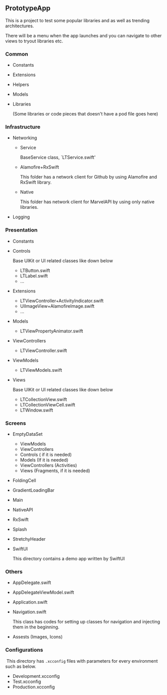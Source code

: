 ## PrototypeApp

This is a project to test some popular libraries and as well as trending architectures. 

There will be a menu when the app launches and you can navigate to other views to tryout libraries etc.

### Common

- Constants

- Extensions

- Helpers

- Models

- Libraries

  (Some libraries or code pieces that doesn't have a pod file goes here)

### Infrastructure

- Networking

  - Service

    BaseService class, `LTService.swift'

  - Alamofire+RxSwift

    This folder has a network client for Github by using Alamofire and RxSwift library.

  - Native

    This folder has network client for MarvelAPI by using only native libraries.

- Logging

### Presentation

- Constants

- Controls
  
  Base UIKit or UI related classes like down below
  
  - LTButton.swift
  - LTLabel.swift
  - ...
  
- Extensions
  - LTViewController+ActivityIndicator.swift
  - UIImageView+AlamofireImage.swift
  - ...
  
- Models
  
  - LTViewPropertyAnimator.swift
  
- ViewControllers 
  
  - LTViewController.swift
  
- ViewModels
  
  - LTViewModels.swift
  
- Views 
  
  Base UIKit or UI related classes like down below
  
  - LTCollectionView.swift
  - LTCollectionViewCell.swift
  - LTWindow.swift

### Screens

- EmptyDataSet

  - ViewModels 
  - ViewControllers 
  - Controls ( if it is needed)
  - Models (If it is needed)
  - ViewControllers (Activities)
  - Views (Fragments, if it is needed)

- FoldingCell

- GradientLoadingBar

- Main

- NativeAPI

- RxSwift

- Splash

- StretchyHeader

- SwiftUI

  This directory contains a demo app written by SwiftUI

### Others

* AppDelegate.swift

* AppDelegateViewModel.swift

* Application.swift

* Navigation.swift

  This class has codes for setting up classes for navigation and injecting them in the beginning.

* Assests (Images, Icons)

### Configurations

​	This directory has `.xcconfig` files with parameters for every environment such as below.

* Development.xcconfig
* Test.xcconfig
* Production.xcconfig